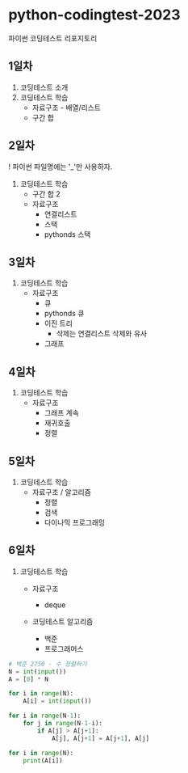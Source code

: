 # python-codingtest-2023
파이썬 코딩테스트 리포지토리

## 1일차
1. 코딩테스트 소개
2. 코딩테스트 학습
    - 자료구조 - 배열/리스트
    - 구간 합

## 2일차
! 파이썬 파일명에는 '_'만 사용하자.
1. 코딩테스트 학습
    - 구간 합 2
    - 자료구조
        - 연결리스트
        - 스택
        - pythonds 스택

## 3일차
1. 코딩테스트 학습
    - 자료구조
        - 큐
        - pythonds 큐
        - 이진 트리
            - 삭제는 연결리스트 삭제와 유사
        - 그래프

## 4일차
1. 코딩테스트 학습        
    - 자료구조
        - 그래프 계속
        - 재귀호출
        - 정렬

## 5일차
1. 코딩테스트 학습
    - 자료구조 / 알고리즘
        - 정렬
        - 검색
        - 다이나믹 프로그래밍

## 6일차
1. 코딩테스트 학습
    - 자료구조
        - deque

    - 코딩테스트 알고리즘
        - 백준
        - 프로그래머스

```python
# 백준 2750 - 수 정렬하기
N = int(input())
A = [0] * N

for i in range(N):
    A[i] = int(input())

for i in range(N-1):
    for j in range(N-1-i):
        if A[j] > A[j+1]:
            A[j], A[j+1] = A[j+1], A[j]

for i in range(N):
    print(A[i])
```